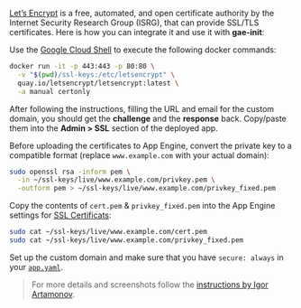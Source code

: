 [Let’s Encrypt](https://letsencrypt.org/) is a free, automated, and open certificate authority by the Internet Security Research Group (ISRG), that can provide SSL/TLS certificates. Here is how you can integrate it and use it with **gae-init**:

Use the [Google Cloud Shell](https://cloud.google.com/cloud-shell/docs/) to execute the following docker commands:

```bash
docker run -it -p 443:443 -p 80:80 \
  -v "$(pwd)/ssl-keys:/etc/letsencrypt" \
  quay.io/letsencrypt/letsencrypt:latest \
  -a manual certonly
```

After following the instructions, filling the URL and email for the custom domain, you should get the **challenge** and the **response** back. Copy/paste them into the **Admin > SSL** section of the deployed app.

Before uploading the certificates to App Engine, convert the private key to a compatible format (replace `www.example.com` with your actual domain):

```bash
sudo openssl rsa -inform pem \
  -in ~/ssl-keys/live/www.example.com/privkey.pem \
  -outform pem > ~/ssl-keys/live/www.example.com/privkey_fixed.pem
```

Copy the contents of `cert.pem` & `privkey_fixed.pem` into the App Engine settings for [SSL Certificats](https://console.developers.google.com/appengine/settings/certificates):

```bash
sudo cat ~/ssl-keys/live/www.example.com/cert.pem
sudo cat ~/ssl-keys/live/www.example.com/privkey_fixed.pem
```

Set up the custom domain and make sure that you have `secure: always` in your [`app.yaml`](https://github.com/gae-init/gae-init/blob/master/main/app.yaml#L49).

> For more details and screenshots follow the [instructions by Igor Artamonov](http://igorartamonov.com/2015/12/lets-encrypt-ssl-google-appengine/).
